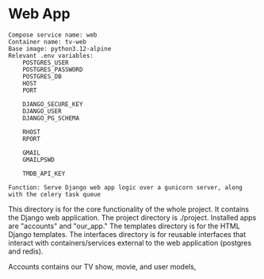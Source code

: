 # Web App

```
Compose service name: web
Container name: tv-web
Base image: python3.12-alpine
Relevant .env variables:
    POSTGRES_USER
    POSTGRES_PASSWORD
    POSTGRES_DB
    HOST
    PORT

    DJANGO_SECURE_KEY
    DJANGO_USER
    DJANGO_PG_SCHEMA

    RHOST
    RPORT

    GMAIL
    GMAILPSWD

    TMDB_API_KEY

Function: Serve Django web app logic over a gunicorn server, along with the celery task queue
```


This directory is for the core functionality of the whole project. It contains the Django web application. The project directory is ./project. Installed apps are "accounts" and "our_app." The templates directory is for the HTML Django templates. The interfaces directory is for reusable interfaces that interact with containers/services external to the web application (postgres and redis).

Accounts contains our TV show, movie, and user models,